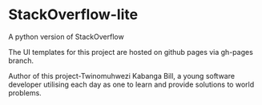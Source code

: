 # StackOverflow-lite
A python version of StackOverflow

The UI templates for this project are hosted on github pages via  gh-pages branch.

Author of this project-Twinomuhwezi Kabanga Bill, 
a young software developer utilising each day as one to learn and provide solutions to world problems.

